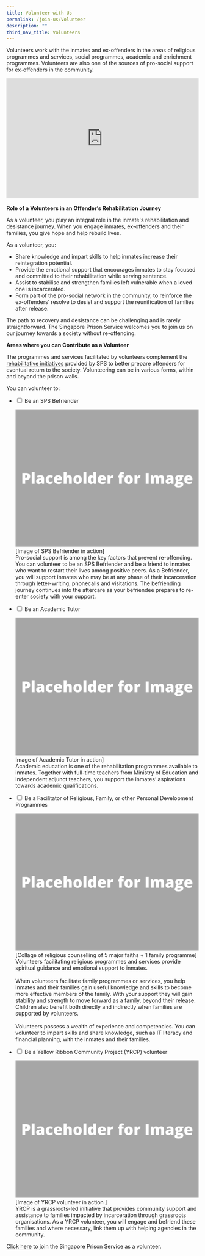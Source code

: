 ```yaml
---
title: Volunteer with Us
permalink: /join-us/Volunteer
description: ""
third_nav_title: Volunteers
---
```

Volunteers work with the inmates and ex-offenders in the areas of religious programmes and services, social programmes, academic and enrichment programmes. Volunteers are also one of the sources of pro-social support for ex-offenders in the community.

<iframe title="YouTube video player" src="https://www.youtube.com/embed/HH-aP6-Jeik" width="100%" height="315" frameborder="0" allowfullscreen="allowfullscreen"></iframe>

**Role of a Volunteers in an Offender’s Rehabilitation Journey**

As a volunteer, you play an integral role in the inmate's rehabilitation and desistance journey. When you engage inmates, ex-offenders and their families, you give hope and help rebuild lives.
 
As a volunteer, you:
* Share knowledge and impart skills to help inmates increase their reintegration potential.
* Provide the emotional support that encourages inmates to stay focused and committed to their rehabilitation while serving sentence.
* Assist to stabilise and strengthen families left vulnerable when a loved one is incarcerated.
* Form part of the pro-social network in the community, to reinforce the ex-offenders’ resolve to desist and support the reunification of families after release.
 
The path to recovery and desistance can be challenging and is rarely straightforward. The Singapore Prison Service welcomes you to join us on our journey towards a society without re-offending.

**Areas where you can Contribute as a Volunteer**

The programmes and services facilitated by volunteers complement the [rehabilitative initiatives](/corrections-process/programmes/introduction-to-programmes) provided by SPS to better prepare offenders for eventual return to the society. Volunteering can be in various forms, within and beyond the prison walls. 

You can volunteer to:

<ul class="jekyllcodex_accordion">
  <li>
    <input type="checkbox" id="accordion1">
    <label for="accordion1">Be an SPS Befriender</label>
    <div>
      <p><img src="/images/Placeholder%20for%20Image.png" alt=""> [Image of SPS Befriender in action]<br> Pro-social support is among the key factors that prevent re-offending. You can volunteer to be an SPS Befriender and be a friend to inmates who want to restart their lives among positive peers. As a Befriender, you will support inmates who may be at any phase of their incarceration through letter-writing, phonecalls and visitations. The befriending journey continues into the aftercare as your befriendee prepares to re-enter society with your support.</p>
    </div>
	</li>  
  <li>
    <input type="checkbox" id="accordion2">
    <label for="accordion2">Be an Academic Tutor</label>
    <div>
      <p><img src="/images/Placeholder%20for%20Image.png" alt=""> Image of Academic Tutor in action]<br>Academic education is one of the rehabilitation programmes available to inmates. Together with full-time teachers from Ministry of Education and independent adjunct teachers, you support the inmates’ aspirations towards academic qualifications.</p>
    </div>
  </li>
  <li>
    <input type="checkbox" id="accordion3">
    <label for="accordion3">Be a Facilitator of Religious, Family, or other Personal Development Programmes</label>
    <div>
      <p><img src="/images/Placeholder%20for%20Image.png" alt=""> [Collage of religious counselling of 5 major faiths + 1 family programme]<br>Volunteers facilitating religious programmes and services provide spiritual guidance and emotional support to inmates.<br>&nbsp;<br>
When volunteers facilitate family programmes or services, you help inmates and their families gain useful knowledge and skills to become more effective members of the family. With your support they will gain stability and strength to move forward as a family, beyond their release. Children also benefit both directly and indirectly when families are supported by volunteers.<br>&nbsp;<br>
Volunteers possess a wealth of experience and competencies. You can volunteer to impart skills and share knowledge, such as IT literacy and financial planning, with the inmates and their families.
      </p>
    </div>
  </li>
  <li>
    <input type="checkbox" id="accordion4">
    <label for="accordion4">Be a Yellow Ribbon Community Project (YRCP) volunteer</label>
    <div>
      <p><img src="/images/Placeholder%20for%20Image.png" alt=""> [Image of YRCP volunteer in action ]<br>YRCP is a grassroots-led initiative that provides community support and assistance to families impacted by incarceration through grassroots organisations. As a YRCP volunteer, you will engage and befriend these families and where necessary, link them up with helping agencies in the community.</p>
    </div>
  </li>
</ul>

[Click here](/join-us/sps-volunteer/volunteer-apply) to join the Singapore Prison Service as a volunteer.